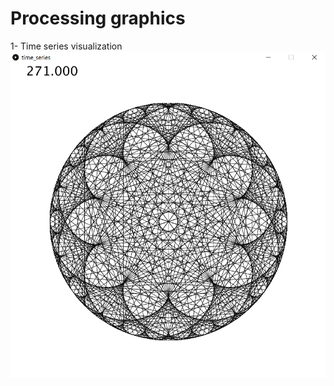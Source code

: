 # Processing graphics

1- Time series visualization
![alt text](https://github.com/nimas62/processing-graphics/blob/master/time_series/ts271.png)

